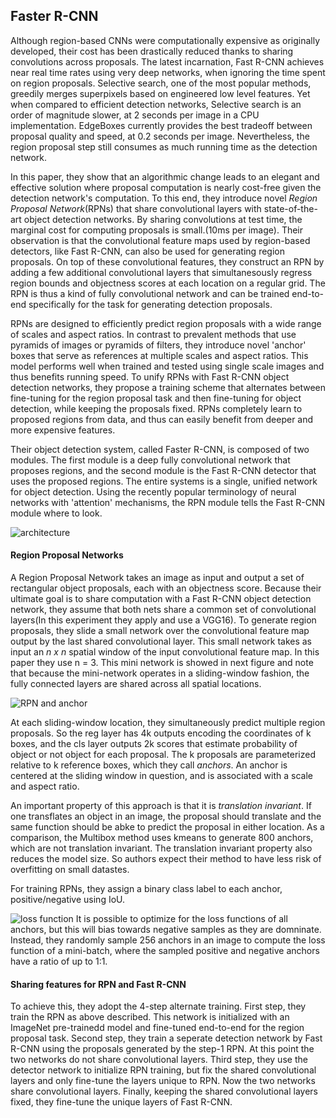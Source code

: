 ## Faster R-CNN

Although region-based CNNs were computationally expensive as originally developed, their cost has been drastically reduced thanks to sharing convolutions across proposals. The latest incarnation, Fast R-CNN achieves near real time rates using very deep networks, when ignoring the time spent on region proposals. Selective search, one of the most popular methods, greedily merges superpixels based on engineered low level features. Yet when compared to efficient detection networks, Selective search is an order of magnitude slower, at 2 seconds per image in a CPU implementation. EdgeBoxes currently provides the best tradeoff between proposal quality and speed, at 0.2 seconds per image. Nevertheless, the region proposal step still consumes as much running time as the detection network. 
 
 In this paper, they show that an algorithmic change leads to an elegant and effective solution where proposal computation is nearly cost-free given the detection network's computation. To this end, they introduce novel _Region Proposal Network_(RPNs) that share convolutional layers with state-of-the-art object detection networks. By sharing convolutions at test time, the marginal cost for computing proposals is small.(10ms per image). Their observation is that the convolutional feature maps used by region-based detectors, like Fast R-CNN, can also be used for generating region proposals. On top of these convolutional features, they construct an RPN by adding a few additional convolutional layers that simultanesously regress region bounds and objectness scores at each location on a regular grid. The RPN is thus a kind of fully convolutional network and can be trained end-to-end specifically for the task for generating detection proposals. 
 
 RPNs are designed to efficiently predict region proposals with a wide range of scales and aspect ratios. In contrast to prevalent methods that use pyramids of images or pyramids of filters, they introduce novel 'anchor' boxes that serve as references at multiple scales and aspect ratios. This model performs well when trained and tested using single scale images and thus benefits running speed. To unify RPNs with Fast R-CNN object detection networks, they propose a training scheme that alternates between fine-tuning for the region proposal task and then fine-tuning for object detection, while keeping the proposals fixed. RPNs completely learn to proposed regions from data, and thus can easily benefit from deeper and more expensive features.
 
 Their object detection system, called Faster R-CNN, is composed of two modules. The first module is a deep fully convolutional network that proposes regions, and the second module is the Fast R-CNN detector that uses the proposed regions. The entire systems is a single, unified network for object detection. Using the recently popular terminology of neural networks with 'attention' mechanisms, the RPN module tells the Fast R-CNN module where to look.
 
 ![architecture](https://user-images.githubusercontent.com/90513931/222379227-ba9acbb4-b614-4e82-9168-e4d148f634a7.png)
 
 
 #### Region Proposal Networks
 
 A Region Proposal Network takes an image as input and output a set of rectangular object proposals, each with an objectness score. Because their ultimate goal is to share computation with a Fast R-CNN object detection network, they assume that both nets share a common set of convolutional layers(In this experiment they apply and use a VGG16). To generate region proposals, they slide a small network over the convolutional feature map output by the last shared convolutional layer. This small network takes as input an _n x n_ spatial window of the input convolutional feature map. In this paper they use n = 3. This mini network is showed in next figure and note that because the mini-network operates in a sliding-window fashion, the fully connected layers are shared across all spatial locations. 

![RPN and anchor](https://user-images.githubusercontent.com/90513931/222379223-030445b8-5a26-41b1-9bba-7e061ce617bf.png)

 
 At each sliding-window location, they simultaneously predict multiple region proposals. So the reg layer has 4k outputs encoding the coordinates of k boxes, and the cls layer outputs 2k scores that estimate probability of object or not object for each proposal. The k proposals are parameterized relative to k reference boxes, which they call _anchors_. An anchor is centered at the sliding window in question, and is associated with a scale and aspect ratio.
 
 An important property of this approach is that it is _translation invariant_. If one transflates an object in an image, the proposal should translate and the same function should be abke to predict the proposal in either location. As a comparison, the Multibox method uses kmeans to generate 800 anchors, which are not translation invariant. The translation invariant property also reduces the model size. So authors expect their method to have less risk of overfitting on small datastes.
 
 For training RPNs, they assign a binary class label to each anchor, positive/negative using IoU.

![loss function](https://user-images.githubusercontent.com/90513931/222379219-7dd885f7-e51a-4275-929e-2948ef37d446.png)
 It is possible to optimize for the loss functions of all anchors, but this will bias towards negative samples as they are domninate. Instead, they randomly sample 256 anchors in an image to compute the loss function of a mini-batch, where the sampled positive and negative anchors have a ratio of up to 1:1.
 
 #### Sharing features for RPN and Fast R-CNN
 
 To achieve this, they adopt the 4-step alternate training. First step, they train the RPN as above described. This network is initialized with an ImageNet pre-trainedd model and fine-tuned end-to-end for the region proposal task. Second step, they train a seperate detection network by Fast R-CNN using the proposals generated by the step-1 RPN. At this point the two networks do not share convolutional layers. Third step, they use the detector network to initialize RPN training, but fix the shared convolutional layers and only fine-tune the layers unique to RPN. Now the two networks share convolutional layers. Finally, keeping the shared convolutional layers fixed, they fine-tune the unique layers of Fast R-CNN.

